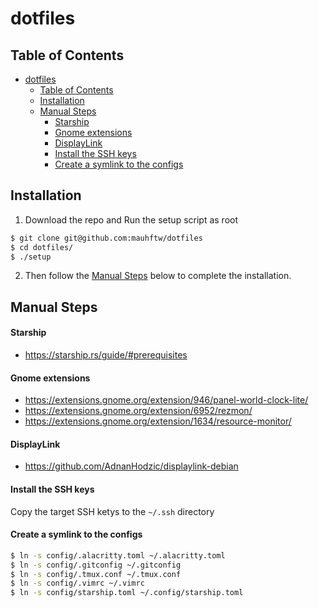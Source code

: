 # dotfiles

## Table of Contents

- [dotfiles](#dotfiles)
  - [Table of Contents](#table-of-contents)
  - [Installation](#installation)
  - [Manual Steps](#manual-steps)
      - [Starship](#starship)
      - [Gnome extensions](#gnome-extensions)
      - [DisplayLink](#displaylink)
      - [Install the SSH keys](#install-the-ssh-keys)
      - [Create a symlink to the configs](#create-a-symlink-to-the-configs)

## Installation

1. Download the repo and Run the setup script as root

```bash
$ git clone git@github.com:mauhftw/dotfiles
$ cd dotfiles/
$ ./setup
```
2. Then follow the [Manual Steps](#manual-steps) below to complete the installation.

## Manual Steps

#### Starship
* https://starship.rs/guide/#prerequisites

#### Gnome extensions
* https://extensions.gnome.org/extension/946/panel-world-clock-lite/
* https://extensions.gnome.org/extension/6952/rezmon/
* https://extensions.gnome.org/extension/1634/resource-monitor/

#### DisplayLink
* https://github.com/AdnanHodzic/displaylink-debian

#### Install the SSH keys
Copy the target SSH ketys to the `~/.ssh` directory

#### Create a symlink to the configs
```bash
$ ln -s config/.alacritty.toml ~/.alacritty.toml
$ ln -s config/.gitconfig ~/.gitconfig
$ ln -s config/.tmux.conf ~/.tmux.conf
$ ln -s config/.vimrc ~/.vimrc
$ ln -s config/starship.toml ~/.config/starship.toml 
```
